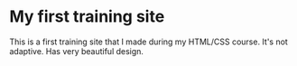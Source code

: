 # My first training site

This is a first training site that I made during my HTML/CSS course. It's not adaptive. Has very beautiful design.
